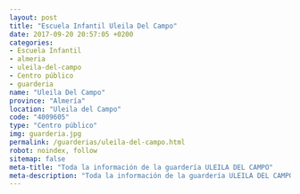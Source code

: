 ```yaml
---
layout: post
title: "Escuela Infantil Uleila Del Campo"
date: 2017-09-20 20:57:05 +0200
categories:
- Escuela Infantil
- almeria
- uleila-del-campo
- Centro público
- guarderia
name: "Uleila Del Campo"
province: "Almería"
location: "Uleila del Campo"
code: "4009605"
type: "Centro público"
img: guarderia.jpg
permalink: /guarderias/uleila-del-campo.html
robot: noindex, follow
sitemap: false
meta-title: "Toda la información de la guardería ULEILA DEL CAMPO"
meta-description: "Toda la información de la guardería ULEILA DEL CAMPO"
---
```

